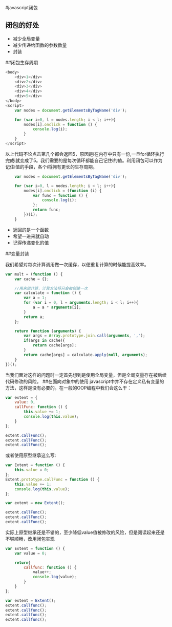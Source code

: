 #javascript闭包
## 闭包的好处

- 减少全局变量
- 减少传递给函数的参数数量
- 封装

##闭包生存周期

```javascript
<body>
    <div>1</div>
    <div>2</div>
    <div>3</div>
    <div>4</div>
    <div>5</div>
</body>
<script>
    var nodes = document.getElementsByTagName('div');

    for (var i=0, l = nodes.length; i < l; i++){
        nodes[i].onclick = function () {
            console.log(i);
        }
    }
</script>
```
以上代码不论点击第几个都会返回5，原因是i在内存中只有一份,一旦for循环执行完成i就变成了5。我们需要的是每次循环都能自己记住i的值。利用闭包可以作为记住i值的手段，各个i将拥有更长的生存周期。

```javascript
    var nodes = document.getElementsByTagName('div');

    for (var i=0, l = nodes.length; i < l; i++){
        nodes[i].onclick = (function (i) {
            var func = function () {
                console.log(i);
            };
            return func;
        })(i);
    }
```
* 返回的是一个函数
* 希望一进来就自动
* 记得传递变化的值

##变量封装

我们希望对每次计算调用做一次缓存，以便重复计算的时候能提高效率。

```javascript
var mult = (function () {
    var cache = {};

    //用来做计算，计算方法将只会被创建一次
    var calculate = function () {
        var a = 1;
        for (var i = 0, l = arguments.length; i < l; i++){
            a = a * arguments[i];
        }
        return a;
    };

    return function (arguments) {
        var args = Array.prototype.join.call(arguments, ',');
        if(args in cache){
            return cache[args];
        }
        return cache[args] = calculate.apply(null, arguments);
    }
})();
```
当我们面对这样的问题时一定首先想到是使用全局变量，但是全局变量存在被后续代码修改的风险。
##在面向对象中的使用
javascript中并不存在定义私有变量的方法，这样是没有必要的。在一般的OOP编程中我们会这么干：

```javascript
var extent = {
    value: 0,
    callFunc: function () {
        this.value += 1;
        console.log(this.value);
    }
};

extent.callFunc();
extent.callFunc();
extent.callFunc();
```
或者使用原型继承这么写:

```javascript
var Extent = function () {
    this.value = 0;
};
Extent.prototype.callFunc = function () {
    this.value += 1;
    console.log(this.value);
};

var extent = new Extent();

extent.callFunc();
extent.callFunc();
extent.callFunc();
```
实际上原型继承还是不错的，至少降低value值被修改的风险，但是阅读起来还是不够顺畅，改用闭包实现

```javascript
var Extent = function () {
    var value = 0;

    return{
        callfunc: function () {
            value++;
            console.log(value);
        }
    }
};

var extent = Extent();
extent.callfunc();
extent.callfunc();
extent.callfunc();
extent.callfunc();
```

